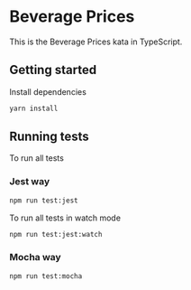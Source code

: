 # Beverage Prices

This is the Beverage Prices kata in TypeScript.

## Getting started

Install dependencies

```sh
yarn install
```

## Running tests

To run all tests

### Jest way

```sh
npm run test:jest
```

To run all tests in watch mode

```sh
npm run test:jest:watch
```

### Mocha way

```sh
npm run test:mocha
```
